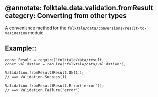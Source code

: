 @annotate: folktale.data.validation.fromResult
category: Converting from other types
---

A convenience method for the `folktale/data/conversions/result-to-validation` module.

## Example::

    const Result = require('folktale/data/result');
    const Validation = require('folktale/data/validation');

    Validation.fromResult(Result.Ok(1));
    // ==> Validation.Success(1)

    Validation.fromResult(Result.Error('error'));
    // ==> Validation.Failure('error')